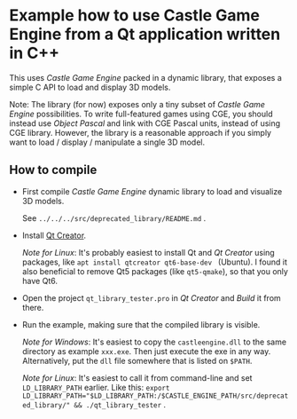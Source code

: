 # Example how to use Castle Game Engine from a Qt application written in C++

This uses _Castle Game Engine_ packed in a dynamic library, that exposes a simple C API to load and display 3D models.

Note: The library (for now) exposes only a tiny subset of _Castle Game Engine_ possibilities. To write full-featured games using CGE, you should instead use _Object Pascal_ and link with CGE Pascal units, instead of using CGE library. However, the library is a reasonable approach if you simply want to load / display / manipulate a single 3D model.

## How to compile

- First compile _Castle Game Engine_ dynamic library to load and visualize 3D models.

    See `../../../src/deprecated_library/README.md` .

- Install <a href="https://www.qt.io/download">Qt Creator</a>.

    _Note for Linux_: It's probably easiest to install Qt and _Qt Creator_ using packages, like `apt install qtcreator qt6-base-dev ` (Ubuntu). I found it also beneficial to remove Qt5 packages (like `qt5-qmake`), so that you only have Qt6.

- Open the project `qt_library_tester.pro` in _Qt Creator_ and _Build_ it from there.

- Run the example, making sure that the compiled library is visible.

    _Note for Windows_: It's easiest to copy the `castleengine.dll` to the same directory as example `xxx.exe`. Then just execute the exe in any way. Alternatively, put the `dll` file somewhere that is listed on `$PATH`.

    _Note for Linux_: It's easiest to call it from command-line and set `LD_LIBRARY_PATH` earlier. Like this: `export LD_LIBRARY_PATH="$LD_LIBRARY_PATH:/$CASTLE_ENGINE_PATH/src/deprecated_library/" && ./qt_library_tester` .
